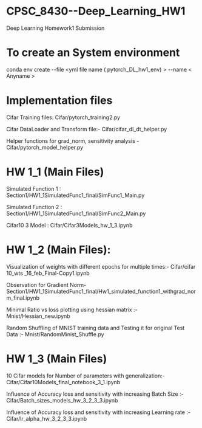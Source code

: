 # CPSC_8430--Deep_Learning_HW1
Deep Learning Homework1 Submission

# To create an System environment
conda env create --file <yml file name ( pytorch_DL_hw1_env) > --name < Anyname >

# Implementation files
Cifar Training files: Cifar/pytorch_training2.py 

Cifar DataLoader and Transform file:- Cifar/cifar_dl_dt_helper.py

Helper functions for grad_norm, sensitivity analysis - Cifar/pytorch_model_helper.py 


# HW 1_1 (Main Files)
Simulated Function 1 : Section1/HW1_1SimulatedFunc1_final/SimFunc1_Main.py

Simulated Function 2 : Section1/HW1_1SimulatedFunc1_final/SimFunc2_Main.py

Cifar10 3 Model : Cifar/Cifar3Models_hw_1_3.ipynb

# HW 1_2 (Main Files):

Visualization of weights with different epochs for multiple times:- Cifar/cifar 10_wts _16_feb_Final-Copy1.ipynb

Observation for Gradient Norm- Section1/HW1_1SimulatedFunc1_final/Hw1_simulated_function1_withgrad_norm_final.ipynb

Minimal Ratio vs loss plotting using hessian matrix :- Mnist/Hessian_new.ipynb

Random Shuffling of MNIST training data and Testing it for original Test Data :- Mnist/RandomMinist_Shuffle.py

# HW 1_3 (Main Files)

10 Cifar models for Number of parameters with generalization:- Cifar/Cifar10Models_final_notebook_3_1.ipynb

Influence of Accuracy loss and sensitivity with increasing Batch Size :- 
Cifar/Batch_sizes_models_hw_3_2_3_3.ipynb

Influence of  Accuracy loss and sensitivity with increasing Learning rate :- Cifar/lr_alpha_hw_3_2_3_3.ipynb

